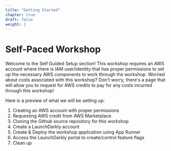 ```yaml
---
title: "Getting Started"
chapter: true
draft: false
weight: 2
---
```


# Self-Paced Workshop

Welcome to the Self Guided Setup section! This workshop requires an AWS account where there is IAM user/identity that has proper permissions to set up the necessary AWS components to work through the workshop. Worried about costs associated with this workshop? Don't worry, there's a page that will allow you to request for AWS credits to pay for any costs incurred through this workshop!

Here is a preview of what we will be setting up:

1. Creating an AWS account with proper permissions
1. Requesting AWS credit from AWS Marketplace
1. Cloning the Github source repository for this workshop
1. Create a LaunchDarkly account
1. Create & Deploy the workshop application using App Runner
1. Access the LaunchDarkly portal to create/control feature flags
1. Clean up

